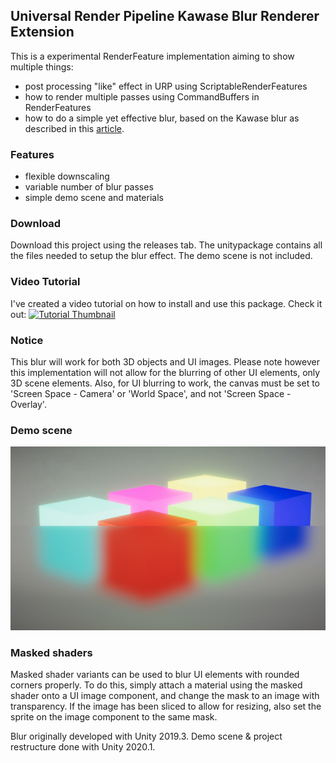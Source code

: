 ## Universal Render Pipeline Kawase Blur Renderer Extension

This is a experimental RenderFeature implementation aiming to show multiple things:
* post processing "like" effect in URP using ScriptableRenderFeatures
* how to render multiple passes using CommandBuffers in RenderFeatures
* how to do a simple yet effective blur, based on the Kawase blur as described in this [article](https://software.intel.com/en-us/blogs/2014/07/15/an-investigation-of-fast-real-time-gpu-based-image-blur-algorithms).


### Features
* flexible downscaling
* variable number of blur passes
* simple demo scene and materials


### Download
Download this project using the releases tab. The unitypackage contains all the files needed to setup the blur effect. The demo scene is not included.


### Video Tutorial
I've created a video tutorial on how to install and use this package. Check it out:
[![Tutorial Thumbnail](http://img.youtube.com/vi/BIKUSU7nz20/0.jpg)](http://www.youtube.com/watch?v=BIKUSU7nz20 "Blur / Frosted Glass in the Unity Universal Render Pipeline (URP) for Free!")


### Notice
This blur will work for both 3D objects and UI images. Please note however this implementation will not allow for the blurring of other UI elements, only 3D scene elements. Also, for UI blurring to work, the canvas must be set to 'Screen Space - Camera' or 'World Space', and not 'Screen Space - Overlay'.


### Demo scene
![A demo scene showing the effect in action](sample-blur.png)


### Masked shaders
Masked shader variants can be used to blur UI elements with rounded corners properly. To do this, simply attach a material using the masked shader onto a UI image component, and change the mask to an image with transparency. If the image has been sliced to allow for resizing, also set the sprite on the image component to the same mask.


Blur originally developed with Unity 2019.3.
Demo scene & project restructure done with Unity 2020.1.
